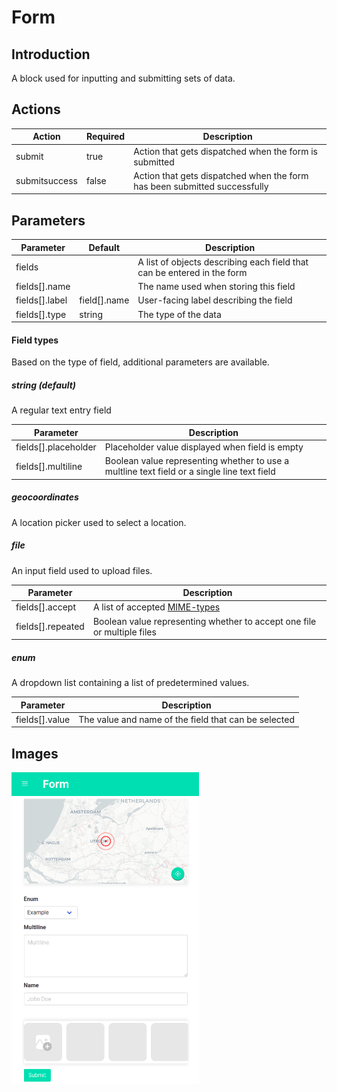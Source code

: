# Form

## Introduction

A block used for inputting and submitting sets of data.

## Actions

| Action        | Required | Description                                                               |
| ------------- | -------- | ------------------------------------------------------------------------- |
| submit        | true     | Action that gets dispatched when the form is submitted                    |
| submitsuccess | false    | Action that gets dispatched when the form has been submitted successfully |

## Parameters

| Parameter      | Default      | Description                                                             |
| -------------- | ------------ | ----------------------------------------------------------------------- |
| fields         |              | A list of objects describing each field that can be entered in the form |
| fields[].name  |              | The name used when storing this field                                   |
| fields[].label | field[].name | User-facing label describing the field                                  |
| fields[].type  | string       | The type of the data                                                    |

#### Field types

Based on the type of field, additional parameters are available.

##### string (default)

A regular text entry field

| Parameter            | Description                                                                                 |
| -------------------- | ------------------------------------------------------------------------------------------- |
| fields[].placeholder | Placeholder value displayed when field is empty                                             |
| fields[].multiline   | Boolean value representing whether to use a multline text field or a single line text field |

##### geocoordinates

A location picker used to select a location.

##### file

An input field used to upload files.

| Parameter         | Description                                                                                                                              |
| ----------------- | ---------------------------------------------------------------------------------------------------------------------------------------- |
| fields[].accept   | A list of accepted [MIME-types](https://developer.mozilla.org/en-US/docs/Web/HTTP/Basics_of_HTTP/MIME_types/Complete_list_of_MIME_types) |
| fields[].repeated | Boolean value representing whether to accept one file or multiple files                                                                  |

##### enum

A dropdown list containing a list of predetermined values.

| Parameter      | Description                                          |
| -------------- | ---------------------------------------------------- |
| fields[].value | The value and name of the field that can be selected |

## Images

<a href="../images/form.png"  target="_blank"><img src="../images/form.png" style="width: 300px" /></a>
